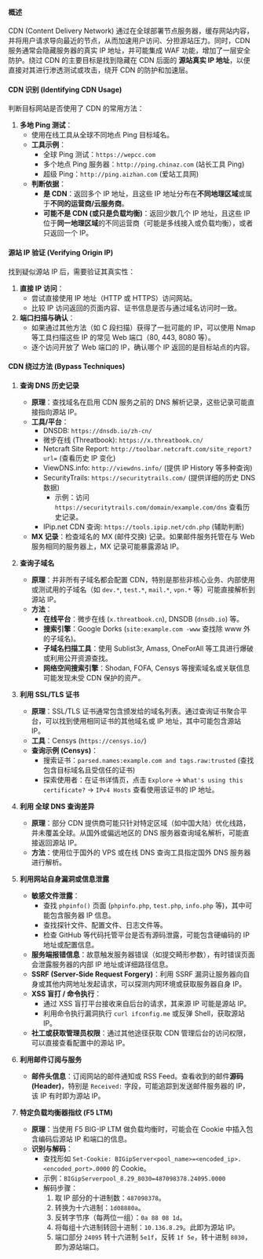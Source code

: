 #### 概述
CDN (Content Delivery Network) 通过在全球部署节点服务器，缓存网站内容，并将用户请求导向最近的节点，从而加速用户访问、分担源站压力。同时，CDN 服务通常会隐藏服务器的真实 IP 地址，并可能集成 WAF 功能，增加了一层安全防护。绕过 CDN 的主要目标是找到隐藏在 CDN 后面的 **源站真实 IP 地址**，以便直接对其进行渗透测试或攻击，绕开 CDN 的防护和加速层。

#### CDN 识别 (Identifying CDN Usage)
判断目标网站是否使用了 CDN 的常用方法：

1.  **多地 Ping 测试**：
    *   使用在线工具从全球不同地点 Ping 目标域名。
    *   **工具示例**：
        *   全球 Ping 测试：`https://wepcc.com`
        *   多个地点 Ping 服务器：`http://ping.chinaz.com` (站长工具 Ping)
        *   超级 Ping：`http://ping.aizhan.com` (爱站工具网)
    *   **判断依据**：
        *   **是 CDN**：返回多个 IP 地址，且这些 IP 地址分布在**不同地理区域**或属于**不同的运营商/云服务商**。
        *   **可能不是 CDN (或只是负载均衡)**：返回少数几个 IP 地址，且这些 IP 位于**同一地理区域**的不同运营商（可能是多线接入或负载均衡），或者只返回一个 IP。

#### 源站 IP 验证 (Verifying Origin IP)
找到疑似源站 IP 后，需要验证其真实性：

1.  **直接 IP 访问**：
    *   尝试直接使用 IP 地址（HTTP 或 HTTPS）访问网站。
    *   比较 IP 访问返回的页面内容、证书信息是否与通过域名访问时一致。
2.  **端口扫描与确认**：
    *   如果通过其他方法（如 C 段扫描）获得了一批可能的 IP，可以使用 Nmap 等工具扫描这些 IP 的常见 Web 端口（80, 443, 8080 等）。
    *   逐个访问开放了 Web 端口的 IP，确认哪个 IP 返回的是目标站点的内容。

#### CDN 绕过方法 (Bypass Techniques)

1.  **查询 DNS 历史记录**
    *   **原理**：查找域名在启用 CDN 服务之前的 DNS 解析记录，这些记录可能直接指向源站 IP。
    *   **工具/平台**：
        *   DNSDB: `https://dnsdb.io/zh-cn/`
        *   微步在线 (Threatbook): `https://x.threatbook.cn/`
        *   Netcraft Site Report: `http://toolbar.netcraft.com/site_report?url=` (查看历史 IP 变化)
        *   ViewDNS.info: `http://viewdns.info/` (提供 IP History 等多种查询)
        *   SecurityTrails: `https://securitytrails.com/` (提供详细的历史 DNS 数据)
            *   示例：访问 `https://securitytrails.com/domain/example.com/dns` 查看历史记录。
        *   IPip.net CDN 查询: `https://tools.ipip.net/cdn.php` (辅助判断)
    *   **MX 记录**：检查域名的 MX (邮件交换) 记录。如果邮件服务托管在与 Web 服务相同的服务器上，MX 记录可能暴露源站 IP。

2.  **查询子域名**
    *   **原理**：并非所有子域名都会配置 CDN，特别是那些非核心业务、内部使用或测试用的子域名（如 `dev.*`, `test.*`, `mail.*`, `vpn.*` 等）可能直接解析到源站 IP。
    *   **方法**：
        *   **在线平台**：微步在线 (`x.threatbook.cn`), DNSDB (`dnsdb.io`) 等。
        *   **搜索引擎**：Google Dorks (`site:example.com -www` 查找除 www 外的子域名)。
        *   **子域名扫描工具**：使用 Sublist3r, Amass, OneForAll 等工具进行爆破或利用公开资源查找。
        *   **网络空间搜索引擎**：Shodan, FOFA, Censys 等搜索域名或关联信息可能发现未受 CDN 保护的资产。

3.  **利用 SSL/TLS 证书**
    *   **原理**：SSL/TLS 证书通常包含颁发给的域名列表。通过查询证书聚合平台，可以找到使用相同证书的其他域名或 IP 地址，其中可能包含源站 IP。
    *   **工具**：Censys (`https://censys.io/`)
    *   **查询示例 (Censys)**：
        *   搜索证书：`parsed.names:example.com and tags.raw:trusted` (查找包含目标域名且受信任的证书)
        *   探索使用者：在证书详情页，点击 `Explore` -> `What's using this certificate?` -> `IPv4 Hosts` 查看使用该证书的 IP 地址。

4.  **利用 全球 DNS 查询差异**
    *   **原理**：部分 CDN 提供商可能只针对特定区域（如中国大陆）优化线路，并未覆盖全球。从国外或偏远地区的 DNS 服务器查询域名解析，可能直接返回源站 IP。
    *   **方法**：使用位于国外的 VPS 或在线 DNS 查询工具指定国外 DNS 服务器进行解析。

5.  **利用网站自身漏洞或信息泄露**
    *   **敏感文件泄露**：
        *   查找 `phpinfo()` 页面 (`phpinfo.php`, `test.php`, `info.php` 等)，其中可能包含服务器 IP 信息。
        *   查找探针文件、配置文件、日志文件等。
        *   检查 GitHub 等代码托管平台是否有源码泄露，可能包含硬编码的 IP 地址或配置信息。
    *   **服务端报错信息**：故意触发服务器错误（如提交畸形参数），有时错误页面会泄露服务器的内部 IP 地址或详细路径信息。
    *   **SSRF (Server-Side Request Forgery)**：利用 SSRF 漏洞让服务器向自身或其他内网地址发起请求，可以探测内网环境或获取服务器自身 IP。
    *   **XSS 盲打 / 命令执行**：
        *   通过 XSS 盲打平台接收来自后台的请求，其来源 IP 可能是源站 IP。
        *   利用命令执行漏洞执行 `curl ifconfig.me` 或反弹 Shell，获取源站 IP。
    *   **社工或获取管理员权限**：通过其他途径获取 CDN 管理后台的访问权限，可以直接查看配置中的源站 IP。

6.  **利用邮件订阅与服务**
    *   **邮件头信息**：订阅网站的邮件通知或 RSS Feed。查看收到的邮件**源码 (Header)**，特别是 `Received:` 字段，可能追踪到发送邮件服务器的 IP，该 IP 有时即为源站 IP。

7.  **特定负载均衡器指纹 (F5 LTM)**
    *   **原理**：当使用 F5 BIG-IP LTM 做负载均衡时，可能会在 Cookie 中插入包含编码后源站 IP 和端口的信息。
    *   **识别与解码**：
        *   查找形如 `Set-Cookie: BIGipServer<pool_name>=<encoded_ip>.<encoded_port>.0000` 的 Cookie。
        *   示例：`BIGipServerpool_8.29_8030=487098378.24095.0000`
        *   解码步骤：
            1.  取 IP 部分的十进制数：`487098378`。
            2.  转换为十六进制：`1d08880a`。
            3.  反转字节序（每两位一组）：`0a 88 08 1d`。
            4.  将每组十六进制转回十进制：`10.136.8.29`。此即为源站 IP。
            5.  端口部分 `24095` 转十六进制 `5e1f`，反转 `1f 5e`，转十进制 `8030`，即为源站端口。